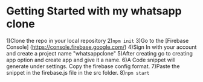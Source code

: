 # Getting Started with my whatsapp clone

1)Clone the repo in your local repository
2)``` npm init ```
3)Go to the [Firebase Console] (https://console.firebase.google.com/) 
4)Sign In with your account and create a project name "whatsappclone"
5)After creating go to creating app option and create app and give it a name.
6)A Code snippet will generate under settings. Copy the firebase config format.
7)Paste the snippet in the firebase.js file in the src folder.
8)```npm start```  
